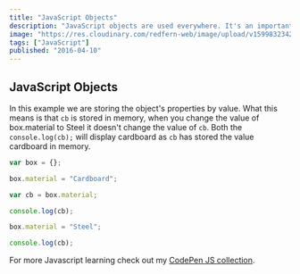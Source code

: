 ```yaml
---
title: "JavaScript Objects"
description: "JavaScript objects are used everywhere. It's an important concept to understand right from the beginning."
image: "https://res.cloudinary.com/redfern-web/image/upload/v1599832342/redfern-dev/png/js.png"
tags: ["JavaScript"]
published: "2016-04-10"
---
```


## JavaScript Objects

In this example we are storing the object's properties by value. What this means is that `cb` is stored in memory, when you change the value of box.material to Steel it doesn't change the value of `cb`. Both the `console.log(cb);` will display cardboard as `cb` has stored the value cardboard in memory.

```js
var box = {};

box.material = "Cardboard";

var cb = box.material;

console.log(cb);

box.material = "Steel";

console.log(cb);
```

For more Javascript learning check out my [CodePen JS collection](https://codepen.io/collection/paujy/).
